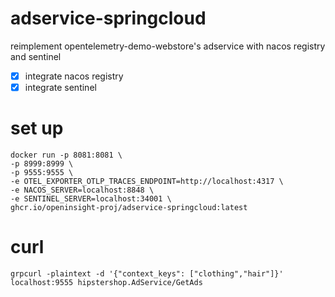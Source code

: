 # adservice-springcloud

reimplement opentelemetry-demo-webstore's adservice with nacos registry and sentinel

- [x] integrate nacos registry
- [x] integrate sentinel

# set up
```shell
docker run -p 8081:8081 \
-p 8999:8999 \
-p 9555:9555 \
-e OTEL_EXPORTER_OTLP_TRACES_ENDPOINT=http://localhost:4317 \
-e NACOS_SERVER=localhost:8848 \
-e SENTINEL_SERVER=localhost:34001 \
ghcr.io/openinsight-proj/adservice-springcloud:latest
```

# curl
```shell
grpcurl -plaintext -d '{"context_keys": ["clothing","hair"]}' localhost:9555 hipstershop.AdService/GetAds
```